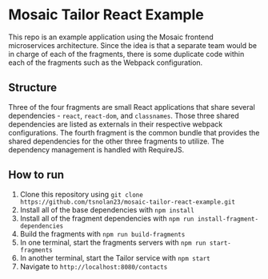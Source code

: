 # Mosaic Tailor React Example

This repo is an example application using the Mosaic frontend microservices architecture. Since the idea is that a separate team would be in charge of each of the fragments, there is some duplicate code within each of the fragments such as the Webpack configuration.

## Structure

Three of the four fragments are small React applications that share several dependencies - `react`, `react-dom`, and `classnames`. Those three shared dependencies are listed as externals in their respective webpack configurations. The fourth fragment is the common bundle that provides the shared dependencies for the other three fragments to utilize. The dependency management is handled with RequireJS.

## How to run

1. Clone this repository using `git clone https://github.com/tsnolan23/mosaic-tailor-react-example.git`
1. Install all of the base dependencies with `npm install`
1. Install all of the fragment dependencies with `npm run install-fragment-dependencies`
1. Build the fragments with `npm run build-fragments`
1. In one terminal, start the fragments servers with `npm run start-fragments`
1. In another terminal, start the Tailor service with `npm start`
1. Navigate to `http://localhost:8080/contacts`
